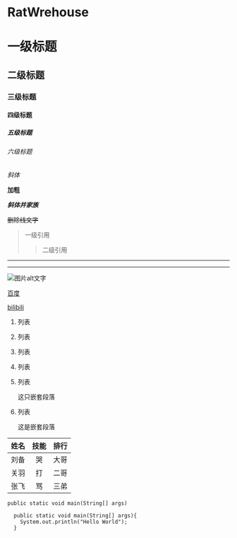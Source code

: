 # RatWrehouse
# 一级标题

## 二级标题

### 三级标题

#### 四级标题

##### 五级标题

###### 六级标题

*斜体*

**加粗**

***斜体并家族***

~~删除线文字~~

> 一级引用
>
> > 二级引用



___

***

![图片alt文字](https://timgsa.baidu.com/timg?image&quality=80&size=b9999_10000&sec=1559798937748&di=aaaa2bef5398fb392874e52421feb873&imgtype=0&src=http%3A%2F%2Fhbimg.b0.upaiyun.com%2Ff8b28a79d598c9a7597a5bec93cf64b8e2f5589435839-ejtiMv_fw658 "美女")



[百度](http://www.baidu.com)

[bilibili](http://www.bilibili.com)

1. 列表

2. 列表

3. 列表

4. 列表

5. 列表

   这只嵌套段落

6. 列表

   这是嵌套段落



姓名|技能|排行
:--|:--:|--:
刘备|哭|大哥
关羽|打|二哥
张飞|骂|三弟


`public static void main(String[] args)`


```
  public static void main(String[] args){
    System.out.println("Hello World");
  }
```

